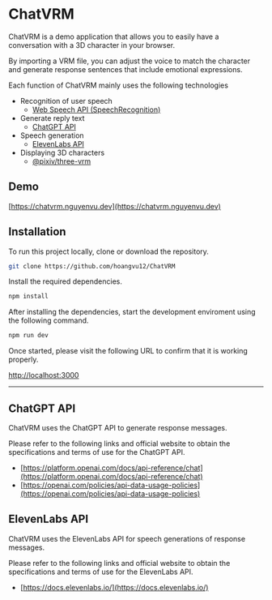 # ChatVRM

ChatVRM is a demo application that allows you to easily have a conversation with a 3D character in your browser.

By importing a VRM file, you can adjust the voice to match the character and generate response sentences that include emotional expressions.

Each function of ChatVRM mainly uses the following technologies

- Recognition of user speech
  - [Web Speech API (SpeechRecognition)](https://developer.mozilla.org/ja/docs/Web/API/SpeechRecognition)
- Generate reply text
  - [ChatGPT API](https://platform.openai.com/docs/api-reference/chat)
- Speech generation
  - [ElevenLabs API](https://beta.elevenlabs.io/)
- Displaying 3D characters
  - [@pixiv/three-vrm](https://github.com/pixiv/three-vrm)

## Demo

[https://chatvrm.nguyenvu.dev](https://chatvrm.nguyenvu.dev)

## Installation

To run this project locally, clone or download the repository.

```bash
git clone https://github.com/hoangvu12/ChatVRM
```

Install the required dependencies.

```bash
npm install
```

After installing the dependencies, start the development enviroment using the following command.

```bash
npm run dev
```

Once started, please visit the following URL to confirm that it is working properly.

[http://localhost:3000](http://localhost:3000)

---

## ChatGPT API

ChatVRM uses the ChatGPT API to generate response messages.

Please refer to the following links and official website to obtain the specifications and terms of use for the ChatGPT API.

- [https://platform.openai.com/docs/api-reference/chat](https://platform.openai.com/docs/api-reference/chat)
- [https://openai.com/policies/api-data-usage-policies](https://openai.com/policies/api-data-usage-policies)

## ElevenLabs API

ChatVRM uses the ElevenLabs API for speech generations of response messages.

Please refer to the following links and official website to obtain the specifications and terms of use for the ElevenLabs API.

- [https://docs.elevenlabs.io/](https://docs.elevenlabs.io/)
